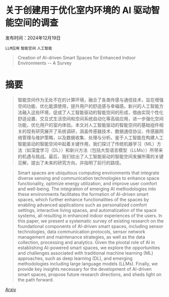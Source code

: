 # 关于创建用于优化室内环境的 AI 驱动智能空间的调查

发布时间：2024年12月19日

`LLM应用` `智能空间` `人工智能`

> Creation of AI-driven Smart Spaces for Enhanced Indoor Environments -- A Survey

# 摘要

> 智能空间作为无处不在的计算环境，融合了各类传感与通信技术，旨在增强空间功能、优化能源使用，提升用户的舒适感与幸福感。新兴的人工智能方法融入这些环境，促成了人工智能驱动的智能空间的形成，借由实现个性化舒适设置、交互式生活空间和空间系统自动化等高级应用，进一步强化空间功能，优化用户的室内体验。本文对人工智能驱动的智能空间的基础组件相关的现有研究展开了系统调研，涵盖传感器技术、数据通信协议、传感器网络管理与维护策略，以及数据收集、处理与分析。鉴于人工智能在构建人工智能驱动的智能空间中起着关键作用，我们探讨了传统机器学习（ML）方法（如深度学习（DL））和新兴方法（包括大型语言模型（LLMs））所带来的机遇与挑战。最后，我们给出了人工智能驱动的智能空间发展所需的关键见解，提出了未来的研究方向，并指明了前行的路径。

> Smart spaces are ubiquitous computing environments that integrate diverse sensing and communication technologies to enhance space functionality, optimize energy utilization, and improve user comfort and well-being. The integration of emerging AI methodologies into these environments facilitates the formation of AI-driven smart spaces, which further enhance functionalities of the spaces by enabling advanced applications such as personalized comfort settings, interactive living spaces, and automatization of the space systems, all resulting in enhanced indoor experiences of the users. In this paper, we present a systematic survey of existing research on the foundational components of AI-driven smart spaces, including sensor technologies, data communication protocols, sensor network management and maintenance strategies, as well as the data collection, processing and analytics. Given the pivotal role of AI in establishing AI-powered smart spaces, we explore the opportunities and challenges associated with traditional machine learning (ML) approaches, such as deep learning (DL), and emerging methodologies including large language models (LLMs). Finally, we provide key insights necessary for the development of AI-driven smart spaces, propose future research directions, and sheds light on the path forward.

[Arxiv](https://arxiv.org/abs/2412.14708)
